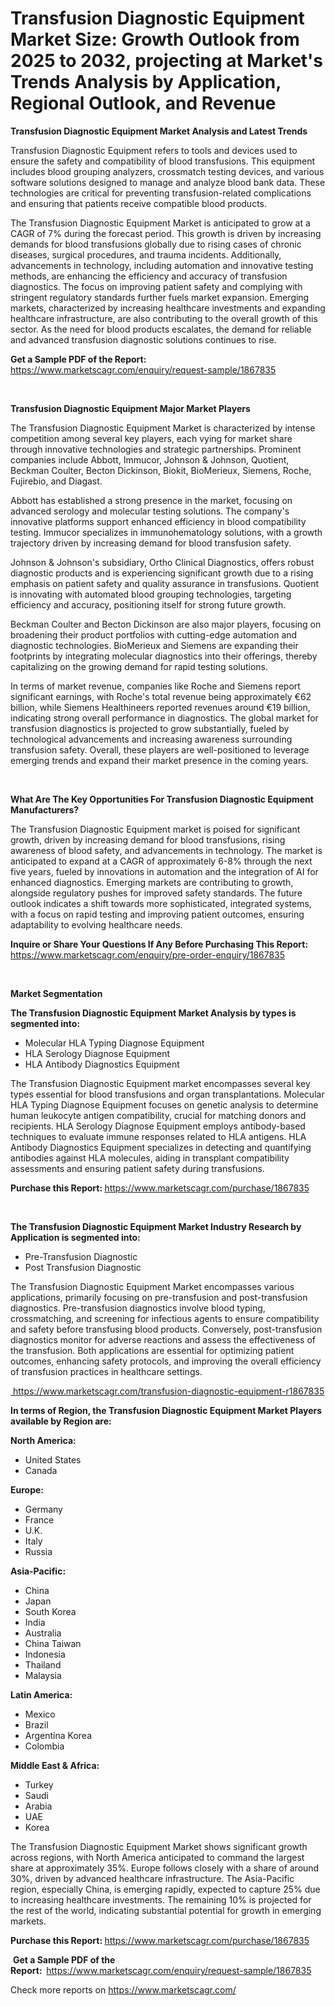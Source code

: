 <p><h1>Transfusion Diagnostic Equipment Market Size: Growth Outlook from 2025 to 2032, projecting at Market's Trends Analysis by Application, Regional Outlook, and Revenue</h1></p><p><strong>Transfusion Diagnostic Equipment Market Analysis and Latest Trends</strong></p>
<p><p>Transfusion Diagnostic Equipment refers to tools and devices used to ensure the safety and compatibility of blood transfusions. This equipment includes blood grouping analyzers, crossmatch testing devices, and various software solutions designed to manage and analyze blood bank data. These technologies are critical for preventing transfusion-related complications and ensuring that patients receive compatible blood products.</p><p>The Transfusion Diagnostic Equipment Market is anticipated to grow at a CAGR of 7% during the forecast period. This growth is driven by increasing demands for blood transfusions globally due to rising cases of chronic diseases, surgical procedures, and trauma incidents. Additionally, advancements in technology, including automation and innovative testing methods, are enhancing the efficiency and accuracy of transfusion diagnostics. The focus on improving patient safety and complying with stringent regulatory standards further fuels market expansion. Emerging markets, characterized by increasing healthcare investments and expanding healthcare infrastructure, are also contributing to the overall growth of this sector. As the need for blood products escalates, the demand for reliable and advanced transfusion diagnostic solutions continues to rise.</p></p>
<p><strong>Get a Sample PDF of the Report:&nbsp;</strong> <a href="https://www.marketscagr.com/enquiry/request-sample/1867835?utm_campaign=2650&utm_medium=2&utm_source=Github&utm_content=ia&utm_term=05032025&utm_id=transfusion-diagnostic-equipment">https://www.marketscagr.com/enquiry/request-sample/1867835</a></p>
<p>&nbsp;</p>
<p><strong>Transfusion Diagnostic Equipment Major Market Players</strong></p>
<p><p>The Transfusion Diagnostic Equipment Market is characterized by intense competition among several key players, each vying for market share through innovative technologies and strategic partnerships. Prominent companies include Abbott, Immucor, Johnson & Johnson, Quotient, Beckman Coulter, Becton Dickinson, Biokit, BioMerieux, Siemens, Roche, Fujirebio, and Diagast.</p><p>Abbott has established a strong presence in the market, focusing on advanced serology and molecular testing solutions. The company's innovative platforms support enhanced efficiency in blood compatibility testing. Immucor specializes in immunohematology solutions, with a growth trajectory driven by increasing demand for blood transfusion safety.</p><p>Johnson & Johnson's subsidiary, Ortho Clinical Diagnostics, offers robust diagnostic products and is experiencing significant growth due to a rising emphasis on patient safety and quality assurance in transfusions. Quotient is innovating with automated blood grouping technologies, targeting efficiency and accuracy, positioning itself for strong future growth.</p><p>Beckman Coulter and Becton Dickinson are also major players, focusing on broadening their product portfolios with cutting-edge automation and diagnostic technologies. BioMerieux and Siemens are expanding their footprints by integrating molecular diagnostics into their offerings, thereby capitalizing on the growing demand for rapid testing solutions.</p><p>In terms of market revenue, companies like Roche and Siemens report significant earnings, with Roche's total revenue being approximately €62 billion, while Siemens Healthineers reported revenues around €19 billion, indicating strong overall performance in diagnostics. The global market for transfusion diagnostics is projected to grow substantially, fueled by technological advancements and increasing awareness surrounding transfusion safety. Overall, these players are well-positioned to leverage emerging trends and expand their market presence in the coming years.</p></p>
<p>&nbsp;</p>
<p><strong>What Are The Key Opportunities For Transfusion Diagnostic Equipment Manufacturers?</strong></p>
<p><p>The Transfusion Diagnostic Equipment market is poised for significant growth, driven by increasing demand for blood transfusions, rising awareness of blood safety, and advancements in technology. The market is anticipated to expand at a CAGR of approximately 6-8% through the next five years, fueled by innovations in automation and the integration of AI for enhanced diagnostics. Emerging markets are contributing to growth, alongside regulatory pushes for improved safety standards. The future outlook indicates a shift towards more sophisticated, integrated systems, with a focus on rapid testing and improving patient outcomes, ensuring adaptability to evolving healthcare needs.</p></p>
<p><strong>Inquire or Share Your Questions If Any Before Purchasing This Report:</strong> <a href="https://www.marketscagr.com/enquiry/pre-order-enquiry/1867835?utm_campaign=2650&utm_medium=2&utm_source=Github&utm_content=ia&utm_term=05032025&utm_id=transfusion-diagnostic-equipment">https://www.marketscagr.com/enquiry/pre-order-enquiry/1867835</a></p>
<p>&nbsp;</p>
<p><strong>Market Segmentation</strong></p>
<p><strong>The Transfusion Diagnostic Equipment Market Analysis by types is segmented into:</strong></p>
<p><ul><li>Molecular HLA Typing Diagnose Equipment</li><li>HLA Serology Diagnose Equipment</li><li>HLA Antibody Diagnostics Equipment</li></ul></p>
<p><p>The Transfusion Diagnostic Equipment market encompasses several key types essential for blood transfusions and organ transplantations. Molecular HLA Typing Diagnose Equipment focuses on genetic analysis to determine human leukocyte antigen compatibility, crucial for matching donors and recipients. HLA Serology Diagnose Equipment employs antibody-based techniques to evaluate immune responses related to HLA antigens. HLA Antibody Diagnostics Equipment specializes in detecting and quantifying antibodies against HLA molecules, aiding in transplant compatibility assessments and ensuring patient safety during transfusions.</p></p>
<p><strong>Purchase this Report:&nbsp;</strong><a href="https://www.marketscagr.com/purchase/1867835?utm_campaign=2650&utm_medium=2&utm_source=Github&utm_content=ia&utm_term=05032025&utm_id=transfusion-diagnostic-equipment">https://www.marketscagr.com/purchase/1867835</a></p>
<p>&nbsp;</p>
<p><strong>The Transfusion Diagnostic Equipment Market Industry Research by Application is segmented into:</strong></p>
<p><ul><li>Pre-Transfusion Diagnostic</li><li>Post Transfusion Diagnostic</li></ul></p>
<p><p>The Transfusion Diagnostic Equipment Market encompasses various applications, primarily focusing on pre-transfusion and post-transfusion diagnostics. Pre-transfusion diagnostics involve blood typing, crossmatching, and screening for infectious agents to ensure compatibility and safety before transfusing blood products. Conversely, post-transfusion diagnostics monitor for adverse reactions and assess the effectiveness of the transfusion. Both applications are essential for optimizing patient outcomes, enhancing safety protocols, and improving the overall efficiency of transfusion practices in healthcare settings.</p></p>
<p><a href="https://www.marketscagr.com/transfusion-diagnostic-equipment-r1867835?utm_campaign=2650&utm_medium=2&utm_source=Github&utm_content=ia&utm_term=05032025&utm_id=transfusion-diagnostic-equipment">&nbsp;https://www.marketscagr.com/transfusion-diagnostic-equipment-r1867835</a></p>
<p><strong>In terms of Region, the Transfusion Diagnostic Equipment Market Players available by Region are:</strong></p>
<p>
    <p> <strong> North America: </strong>
        <ul>
            <li>United States</li>
            <li>Canada</li>
        </ul>
        </p> 
    <p> <strong> Europe: </strong>
        <ul>
            <li>Germany</li>
            <li>France</li>
            <li>U.K.</li>
            <li>Italy</li>
            <li>Russia</li>
        </ul>
        </p> 
    <p> <strong> Asia-Pacific: </strong>
        <ul>
            <li>China</li>
            <li>Japan</li>
            <li>South Korea</li>
            <li>India</li>
            <li>Australia</li>
            <li>China Taiwan</li>
            <li>Indonesia</li>
            <li>Thailand</li>
            <li>Malaysia</li>
        </ul>
        </p> 
    <p> <strong> Latin America: </strong>
        <ul>
            <li>Mexico</li>
            <li>Brazil</li>
            <li>Argentina Korea</li>
            <li>Colombia</li>
        </ul>
        </p> 
    <p> <strong> Middle East & Africa: </strong>
        <ul>
            <li>Turkey</li>
            <li>Saudi</li>
            <li>Arabia</li>
            <li>UAE</li>
            <li>Korea</li>
        </ul>
    </p>
    </p>
<p><p>The Transfusion Diagnostic Equipment Market shows significant growth across regions, with North America anticipated to command the largest share at approximately 35%. Europe follows closely with a share of around 30%, driven by advanced healthcare infrastructure. The Asia-Pacific region, especially China, is emerging rapidly, expected to capture 25% due to increasing healthcare investments. The remaining 10% is projected for the rest of the world, indicating substantial potential for growth in emerging markets.</p></p>
<p><strong>Purchase this Report: </strong><a href="https://www.marketscagr.com/purchase/1867835?utm_campaign=2650&utm_medium=2&utm_source=Github&utm_content=ia&utm_term=05032025&utm_id=transfusion-diagnostic-equipment">https://www.marketscagr.com/purchase/1867835</a></p>
<p>&nbsp;<strong>Get a Sample PDF of the Report:&nbsp;&nbsp;</strong><a href="https://www.marketscagr.com/enquiry/request-sample/1867835?utm_campaign=2650&utm_medium=2&utm_source=Github&utm_content=ia&utm_term=05032025&utm_id=transfusion-diagnostic-equipment">https://www.marketscagr.com/enquiry/request-sample/1867835</a></p>
<p><strong></strong></p>
<p>Check more reports on <a href="https://www.marketscagr.com/?utm_campaign=2650&utm_medium=2&utm_source=Github&utm_content=ia&utm_term=05032025&utm_id=transfusion-diagnostic-equipment">https://www.marketscagr.com/</a></p>